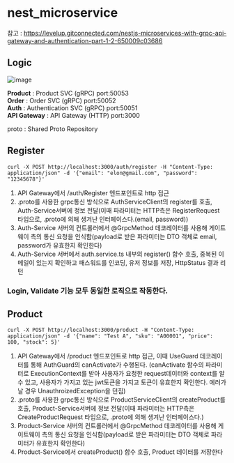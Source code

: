# nest_microservice
참고 : https://levelup.gitconnected.com/nestjs-microservices-with-grpc-api-gateway-and-authentication-part-1-2-650009c03686

## Logic
![image](https://user-images.githubusercontent.com/41901043/170220843-dc69d3a4-229b-44dc-b931-cbe1bb7d8f75.png)  

**Product** : Product SVC (gRPC) port:50053  
**Order** : Order SVC (gRPC) port:50052  
**Auth** :  Authentication SVC (gRPC) port:50051  
**API Gateway** : API Gateway (HTTP) port:3000  

proto : Shared Proto Repository  



## Register  
```
curl -X POST http://localhost:3000/auth/register -H "Content-Type: application/json" -d '{"email": "elon@gmail.com", "password": "12345678"}'
```
1. API Gateway에서 /auth/Register 엔드포인트로 http 접근
2. .proto를 사용한 grpc통신 방식으로 AuthServiceClient의 register를 호출, Auth-Service서버에 정보 전달(이때 파라미터는 HTTP측은 RegisterRequest 타입으로, .proto에 의해 생겨난 인터페이스다.(email, password))
3. Auth-Service 서버의 컨트롤러에서 @GrpcMethod 데코레이터를 사용해 게이트웨이 측의 통신 요청을 인식함(payload로 받은 파라미터는 DTO 객체로 email, password가 유효한지 확인한다)
4. Auth-Service 서버에서 auth.service.ts 내부의 register() 함수 호출, 중복된 이메일이 있는지 확인하고 패스워드를 인코딩, 유저 정보를 저장, HttpStatus 결과 리턴  
### Login, Validate 기능 모두 동일한 로직으로 작동한다.  




## Product
```
curl -X POST http://localhost:3000/product -H "Content-Type: application/json" -d '{"name": "Test A", "sku": "A00001", "price": 100, "stock": 5}'
```
1. API Gateway에서 /product 엔드포인트로 http 접근, 이때 UseGuard 데코레이터를 통해 AuthGuard의 canActivate가 수행된다. (canActivate 함수의 파라미터로 ExecutionContext를 받아 사용자가 요청한 request데이터와 context를 알 수 있고, 사용자가 가지고 있는 jwt토큰을 가지고 토큰이 유효한지 확인한다. 에러가 날 경우 UnauthroizedException을 던짐)
2. .proto를 사용한 grpc통신 방식으로 ProductServiceClient의 createProduct를 호출, Product-Service서버에 정보 전달(이때 파라미터는 HTTP측은 CreateProductRequest 타입으로, .proto에 의해 생겨난 인터페이스다.)
3. Product-Service 서버의 컨트롤러에서 @GrpcMethod 데코레이터를 사용해 게이트웨이 측의 통신 요청을 인식함(payload로 받은 파라미터는 DTO 객체로 파라미터가 유효한지 확인한다)
4. Product-Service에서 createProduct() 함수 호출, Product 데이터를 저장한다
